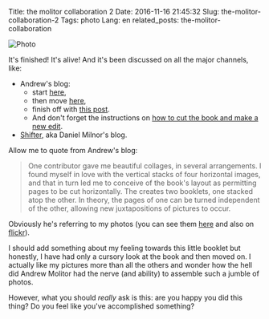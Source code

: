 Title: the molitor collaboration 2
Date: 2016-11-16 21:45:32
Slug: the-molitor-collaboration-2
Tags: photo
Lang: en
related_posts: the-molitor-collaboration

![Photo]({static}/images/20161119_AA42093.jpg)

<!-- PELICAN_END_SUMMARY -->

It's finished! It's alive! And it's been discussed on all the major channels, like:

* Andrew's blog:
    - start [here](http://photothunk.blogspot.no/2016/01/collaboration.html),
    - then move [here](http://photothunk.blogspot.no/2016/04/collaboration-project.html),
    - finish off with [this post](http://photothunk.blogspot.no/2016/05/woo-hoo.html).
    - And don't forget the instructions on [how to cut the book and make a new edit](http://photothunk.blogspot.no/2016/05/cutting-pages-collaboration-project.html).
* [Shifter](http://shifter.media/creative-armed-with-rubber-chickens/), aka Daniel Milnor's blog.

Allow me to quote from Andrew's blog:

> One contributor gave me beautiful collages, in several arrangements. I found myself in love with the vertical stacks of four horizontal images, and that in turn led me to conceive of the book's layout as permitting pages to be cut horizontally. The creates two booklets, one stacked atop the other. In theory, the pages of one can be turned independent of the other, allowing new juxtapositions of pictures to occur.


Obviously he's referring to my photos (you can see them [here]({static}2016-03-01-the-molitor-collaboration.md) and also on [flickr](https://www.flickr.com/photos/aadm/albums/72157665335861985)).

I should add something about my feeling towards this little booklet but honestly, I have had only a cursory look at the book and then moved on. I actually like my pictures more than all the others and wonder how the hell did Andrew Molitor had the nerve (and ability) to assemble such a jumble of photos.

However, what you should _really_ ask is this: are you happy you did this thing? Do you feel like you've accomplished something?
